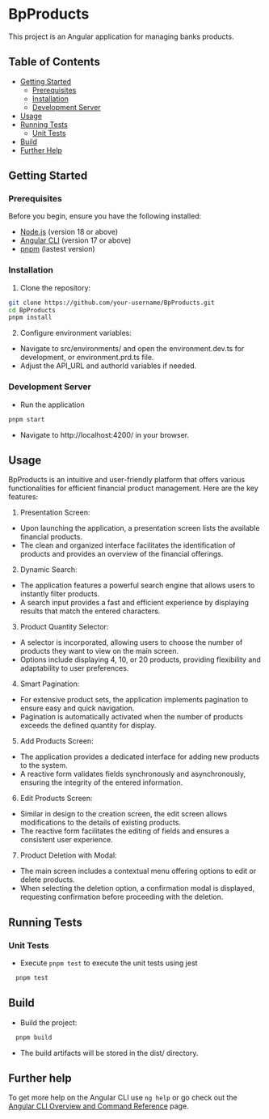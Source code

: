 # BpProducts

This project is an Angular application for managing banks products.

## Table of Contents

- [Getting Started](#getting-started)
  - [Prerequisites](#prerequisites)
  - [Installation](#installation)
  - [Development Server](#development-server)
- [Usage](#usage)
- [Running Tests](#running-tests)
  - [Unit Tests](#unit-tests)
- [Build](#build)
- [Further Help](#further-help)

## Getting Started

### Prerequisites

Before you begin, ensure you have the following installed:

- [Node.js](https://nodejs.org/en/) (version 18 or above)
- [Angular CLI](https://angular.io/cli) (version 17 or above)
- [pnpm](https://pnpm.io/installation) (lastest version)

### Installation

1. Clone the repository:

```bash
git clone https://github.com/your-username/BpProducts.git
cd BpProducts
pnpm install
```

2. Configure environment variables:

- Navigate to src/environments/ and open the environment.dev.ts for development, or environment.prd.ts file.
- Adjust the API_URL and authorId variables if needed.

### Development Server

- Run the application

```bash
pnpm start
```

- Navigate to http://localhost:4200/ in your browser.

## Usage

BpProducts is an intuitive and user-friendly platform that offers various functionalities for efficient financial product management. Here are the key features:

1. Presentation Screen:

- Upon launching the application, a presentation screen lists the available financial products.
- The clean and organized interface facilitates the identification of products and provides an overview of the financial offerings.

2. Dynamic Search:

- The application features a powerful search engine that allows users to instantly filter products.
- A search input provides a fast and efficient experience by displaying results that match the entered characters.

3. Product Quantity Selector:

- A selector is incorporated, allowing users to choose the number of products they want to view on the main screen.
- Options include displaying 4, 10, or 20 products, providing flexibility and adaptability to user preferences.

4. Smart Pagination:

- For extensive product sets, the application implements pagination to ensure easy and quick navigation.
- Pagination is automatically activated when the number of products exceeds the defined quantity for display.

5. Add Products Screen:

- The application provides a dedicated interface for adding new products to the system.
- A reactive form validates fields synchronously and asynchronously, ensuring the integrity of the entered information.

6. Edit Products Screen:

- Similar in design to the creation screen, the edit screen allows modifications to the details of existing products.
- The reactive form facilitates the editing of fields and ensures a consistent user experience.

7. Product Deletion with Modal:

- The main screen includes a contextual menu offering options to edit or delete products.
- When selecting the deletion option, a confirmation modal is displayed, requesting confirmation before proceeding with the deletion.

## Running Tests

### Unit Tests

- Execute `pnpm test` to execute the unit tests using jest

```bash
  pnpm test
```

## Build

- Build the project:

```bash
  pnpm build
```

- The build artifacts will be stored in the dist/ directory.

## Further help

To get more help on the Angular CLI use `ng help` or go check out the [Angular CLI Overview and Command Reference](https://angular.io/cli) page.
